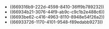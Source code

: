 - ((669316b9-222d-4598-8410-36ff9b789232))
- ((66934b21-3076-44f9-ab9c-c9c1b2e488c6))
- ((6693be62-c416-4963-8110-8948e54f26a2))
- ((66933726-1170-4101-9548-f89edabb9273))